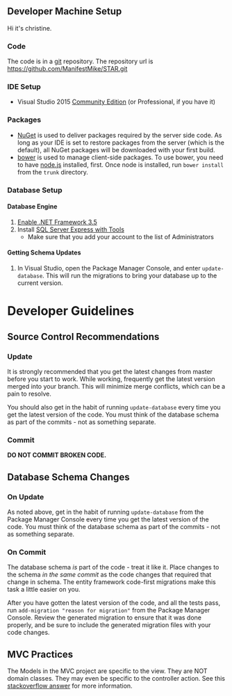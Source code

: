 ## Developer Machine Setup

Hi it's christine. 

### Code
The code is in a [git](https://git-scm.com/) repository.  The repository url is https://github.com/ManifestMike/STAR.git

### IDE Setup
- Visual Studio 2015 [Community Edition](https://www.visualstudio.com/) (or Professional, if you have it)

### Packages
- [NuGet](http://www.nuget.org) is used to deliver packages required by the server side code.  As long as your IDE is set to restore packages from the server (which is the default), all NuGet packages will be downloaded with your first build.
- [bower](http://bower.io) is used to manage client-side packages.  To use bower, you need to have [node.js](http://nodejs.org) installed, first.  Once node is installed, run `bower install` from the `trunk` directory.

### Database Setup

#### Database Engine
1. [Enable .NET Framework 3.5](https://msdn.microsoft.com/en-us/library/hh506443(v=vs.110).aspx)
1. Install [SQL Server Express with Tools](http://www.microsoft.com/en-us/server-cloud/products/sql-server-editions/sql-server-express.aspx)
	- Make sure that you add your account to the list of Administrators

#### Getting Schema Updates
1. In Visual Studio, open the Package Manager Console, and enter `update-database`.  This will run the migrations to bring your database up to the current version.


# Developer Guidelines
## Source Control Recommendations
### Update
It is strongly recommended that you get the latest changes from master before you start to work.  While working, frequently get the latest version merged into your branch.  This will minimize merge conflicts, which can be a pain to resolve.

You should also get in the habit of running `update-database` every time you get the latest version of the code.  You must think of the database schema as part of the commits - not as something separate.

### Commit
**DO NOT COMMIT BROKEN CODE.**


## Database Schema Changes
### On Update
As noted above, get in the habit of running `update-database` from the Package Manager Console every time you get the latest version of the code.  You must think of the database schema as part of the commits - not as something separate.

### On Commit
The database schema *is* part of the code - treat it like it.  Place changes to the schema *in the same commit* as the code changes that required that change in schema.  The entity framework code-first migrations make this task a little easier on you.

After you have gotten the latest version of the code, and all the tests pass, run `add-migration "reason for migration"` from the Package Manager Console.  Review the generated migration to ensure that it was done properly, and be sure to include the generated migration files with your code changes.

## MVC Practices
The Models in the MVC project are specific to the view.  They are NOT domain classes.  They may even be specific to the controller action.  See this [stackoverflow answer](http://stackoverflow.com/questions/7735635/real-example-of-tryupdatemodel-asp-net-mvc-3/7777059#7777059) for more information.
